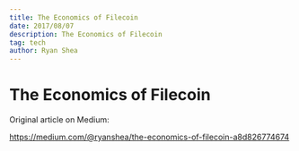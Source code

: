 ```yaml
---
title: The Economics of Filecoin
date: 2017/08/07
description: The Economics of Filecoin
tag: tech
author: Ryan Shea
---
```


# The Economics of Filecoin

Original article on Medium:

https://medium.com/@ryanshea/the-economics-of-filecoin-a8d826774674
